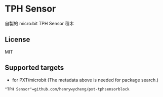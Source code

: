 # TPH Sensor

自製的 micro:bit TPH Sensor 積木

## License

MIT

## Supported targets

* for PXT/microbit
(The metadata above is needed for package search.)

```package
"TPH Sensor"=github.com/henrywycheng/pxt-tphsensorblock
```
